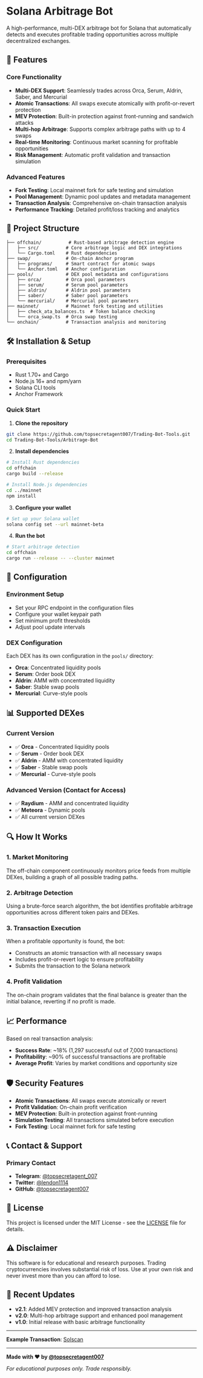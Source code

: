 # Solana Arbitrage Bot

A high-performance, multi-DEX arbitrage bot for Solana that automatically detects and executes profitable trading opportunities across multiple decentralized exchanges.

## 🚀 Features

### Core Functionality
- **Multi-DEX Support**: Seamlessly trades across Orca, Serum, Aldrin, Saber, and Mercurial
- **Atomic Transactions**: All swaps execute atomically with profit-or-revert protection
- **MEV Protection**: Built-in protection against front-running and sandwich attacks
- **Multi-hop Arbitrage**: Supports complex arbitrage paths with up to 4 swaps
- **Real-time Monitoring**: Continuous market scanning for profitable opportunities
- **Risk Management**: Automatic profit validation and transaction simulation

### Advanced Features
- **Fork Testing**: Local mainnet fork for safe testing and simulation
- **Pool Management**: Dynamic pool updates and metadata management
- **Transaction Analysis**: Comprehensive on-chain transaction analysis
- **Performance Tracking**: Detailed profit/loss tracking and analytics

## 📁 Project Structure

```
├── offchain/          # Rust-based arbitrage detection engine
│   ├── src/          # Core arbitrage logic and DEX integrations
│   └── Cargo.toml    # Rust dependencies
├── swap/             # On-chain Anchor program
│   ├── programs/     # Smart contract for atomic swaps
│   └── Anchor.toml   # Anchor configuration
├── pools/            # DEX pool metadata and configurations
│   ├── orca/         # Orca pool parameters
│   ├── serum/        # Serum pool parameters
│   ├── aldrin/       # Aldrin pool parameters
│   ├── saber/        # Saber pool parameters
│   └── mercurial/    # Mercurial pool parameters
├── mainnet/          # Mainnet fork testing and utilities
│   ├── check_ata_balances.ts  # Token balance checking
│   └── orca_swap.ts  # Orca swap testing
└── onchain/          # Transaction analysis and monitoring
```

## 🛠️ Installation & Setup

### Prerequisites
- Rust 1.70+ and Cargo
- Node.js 16+ and npm/yarn
- Solana CLI tools
- Anchor Framework

### Quick Start

1. **Clone the repository**
```bash
git clone https://github.com/topsecretagent007/Trading-Bot-Tools.git
cd Trading-Bot-Tools/Arbitrage-Bot
```

2. **Install dependencies**
```bash
# Install Rust dependencies
cd offchain
cargo build --release

# Install Node.js dependencies
cd ../mainnet
npm install
```

3. **Configure your wallet**
```bash
# Set up your Solana wallet
solana config set --url mainnet-beta
```

4. **Run the bot**
```bash
# Start arbitrage detection
cd offchain
cargo run --release -- --cluster mainnet
```

## 🔧 Configuration

### Environment Setup
- Set your RPC endpoint in the configuration files
- Configure your wallet keypair path
- Set minimum profit thresholds
- Adjust pool update intervals

### DEX Configuration
Each DEX has its own configuration in the `pools/` directory:
- **Orca**: Concentrated liquidity pools
- **Serum**: Order book DEX
- **Aldrin**: AMM with concentrated liquidity
- **Saber**: Stable swap pools
- **Mercurial**: Curve-style pools

## 📊 Supported DEXes

### Current Version
- ✅ **Orca** - Concentrated liquidity pools
- ✅ **Serum** - Order book DEX
- ✅ **Aldrin** - AMM with concentrated liquidity
- ✅ **Saber** - Stable swap pools
- ✅ **Mercurial** - Curve-style pools

### Advanced Version (Contact for Access)
- ✅ **Raydium** - AMM and concentrated liquidity
- ✅ **Meteora** - Dynamic pools
- ✅ All current version DEXes

## 🔍 How It Works

### 1. Market Monitoring
The off-chain component continuously monitors price feeds from multiple DEXes, building a graph of all possible trading paths.

### 2. Arbitrage Detection
Using a brute-force search algorithm, the bot identifies profitable arbitrage opportunities across different token pairs and DEXes.

### 3. Transaction Execution
When a profitable opportunity is found, the bot:
- Constructs an atomic transaction with all necessary swaps
- Includes profit-or-revert logic to ensure profitability
- Submits the transaction to the Solana network

### 4. Profit Validation
The on-chain program validates that the final balance is greater than the initial balance, reverting if no profit is made.

## 📈 Performance

Based on real transaction analysis:
- **Success Rate**: ~18% (1,297 successful out of 7,000 transactions)
- **Profitability**: ~90% of successful transactions are profitable
- **Average Profit**: Varies by market conditions and opportunity size

## 🛡️ Security Features

- **Atomic Transactions**: All swaps execute atomically or revert
- **Profit Validation**: On-chain profit verification
- **MEV Protection**: Built-in protection against front-running
- **Simulation Testing**: All transactions simulated before execution
- **Fork Testing**: Local mainnet fork for safe testing

## 📞 Contact & Support

### Primary Contact
- **Telegram**: [@topsecretagent_007](https://t.me/topsecretagent_007)
- **Twitter**: [@lendon1114](https://twitter.com/lendon1114)
- **GitHub**: [@topsecretagent007](https://github.com/topsecretagent007)

## 📄 License

This project is licensed under the MIT License - see the [LICENSE](LICENSE) file for details.

## ⚠️ Disclaimer

This software is for educational and research purposes. Trading cryptocurrencies involves substantial risk of loss. Use at your own risk and never invest more than you can afford to lose.

## 🔄 Recent Updates

- **v2.1**: Added MEV protection and improved transaction analysis
- **v2.0**: Multi-hop arbitrage support and enhanced pool management
- **v1.0**: Initial release with basic arbitrage functionality

---

**Example Transaction**: [Solscan](https://solscan.io/tx/2JtgbXAgwPib9L5Ruc5vLhQ5qeX5EMhVDQbcCaAYVJKpEFn22ArEqXhipu5fFyhrEwosiHWzRUhWispJUCYyAnKT)

---

**Made with ❤️ by [@topsecretagent007](https://github.com/topsecretagent007)**

*For educational purposes only. Trade responsibly.*
